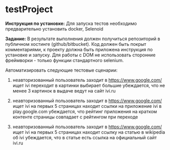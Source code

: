 # testProject

**Инструкция по установке:**
Для запуска тестов необходимо предварительно установить docker, Selenoid


**Задание:**
В результате выполнения должен получиться репозиторий в публичном хостинге (github/bitbucket).
Код должен быть покрыт комментариями, к проекту должна быть приложена инструкция по установке и запуску.
Для работы с DOM не использовать сторонние фреймворки - только функции стандартного selenium.

Aвтоматизировать следующие тестовые сценарии:
1. неавторизованный пользователь заходит в https://www.google.com/
ищет ivi
переходит в картинки
выбирает большие
убеждается, что не менее 3 картинок в выдаче ведут на сайт
ivi.ru

2. неавторизованный пользователь заходит в https://www.google.com/
ищет ivi
на первых 5 страницах находит ссылки на приложение ivi в
play.google.com
убеждается, что рейтинг приложения на кратком контенте страницы совпадает с рейтингом при переходе

3. неавторизованный пользователь заходит в https://www.google.com/
ищет ivi
на первых 5 страницах находит ссылку на статью в wikipedia об ivi
убеждается, что в статье есть ссылка на официальный сайт
ivi.ru



